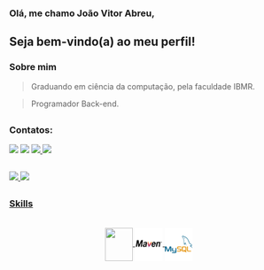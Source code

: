 ### **Olá, me chamo João Vitor Abreu,** 
## Seja bem-vindo(a) ao meu perfil!

### Sobre mim

> Graduando em ciência da computação, pela faculdade IBMR.

> Programador Back-end.

##

### Contatos:

<div>  
  <a href="https://www.linkedin.com/in/araujo-vitor-abreu/"><img src="https://img.shields.io/badge/-LinkedIn-%230077B5?style=for-the-badge&logo=linkedin&logoColor=white" target="_blank"></a>
  <a href="https://instagram.com/ara.jv" /><img src="https://img.shields.io/badge/-Instagram-%23E4405F?style=for-the-badge&logo=instagram&logoColor=white" target="_blank"></a>
  <a href="mailto:joaovtdeabreu@gmail.com" /><img src="https://img.shields.io/badge/-Gmail-%23333?style=for-the-badge&logo=gmail&logoColor=red" target="_blank">
  <a href="https://x.com/JaVa_itor"><img src="https://img.shields.io/badge/Twitter-000?style=for-the-badge&logo=X">
  </a>
</div>

##

<div>
  <a href="https://github.com/seu-usuário-aqui">
  <img loading="lazy" height="160em" src="https://github-readme-stats.vercel.app/api?username=abrVit&show_icons=true&theme=cobalt&include_all_commits=true&count_private=true" />
    <img loading="lazy" height="145em" src="https://github-readme-stats.vercel.app/api/top-langs/?username=abrVit&layout=compact&langs_count=7&theme=cobalt" />
</div>

##
### Skills

<div style="displa: inline_block"><br>
<div align="center">
  <img align="center" height="60" width="50" src="https://cdn.jsdelivr.net/gh/devicons/devicon/icons/java/java-original-wordmark.svg" />
  <img align="center" height="60" width="50" src="https://github.com/devicons/devicon/blob/master/icons/maven/maven-original-wordmark.svg" />
  <img align="center" height="60" width="50" src="https://github.com/devicons/devicon/blob/master/icons/mysql/mysql-original-wordmark.svg" />
</div>
